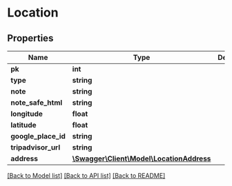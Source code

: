 # Location

## Properties
Name | Type | Description | Notes
------------ | ------------- | ------------- | -------------
**pk** | **int** |  | [optional] 
**type** | **string** |  | [optional] 
**note** | **string** |  | [optional] 
**note_safe_html** | **string** |  | [optional] 
**longitude** | **float** |  | [optional] 
**latitude** | **float** |  | [optional] 
**google_place_id** | **string** |  | [optional] 
**tripadvisor_url** | **string** |  | [optional] 
**address** | [**\Swagger\Client\Model\LocationAddress**](LocationAddress.md) |  | [optional] 

[[Back to Model list]](../../README.md#documentation-for-models) [[Back to API list]](../../README.md#documentation-for-api-endpoints) [[Back to README]](../../README.md)

